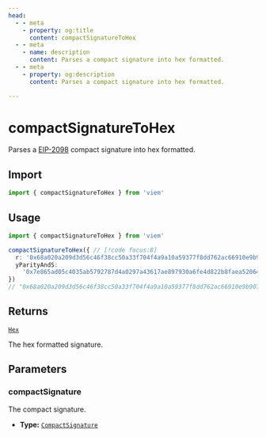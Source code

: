 ```yaml
---
head:
  - - meta
    - property: og:title
      content: compactSignatureToHex
  - - meta
    - name: description
      content: Parses a compact signature into hex formatted.
  - - meta
    - property: og:description
      content: Parses a compact signature into hex formatted.

---
```


# compactSignatureToHex

Parses a [EIP-2098](https://eips.ethereum.org/EIPS/eip-2098) compact signature into hex formatted.

## Import

```ts
import { compactSignatureToHex } from 'viem'
```

## Usage

```ts
import { compactSignatureToHex } from 'viem'

compactSignatureToHex({ // [!code focus:8]
  r: '0x68a020a209d3d56c46f38cc50a33f704f4a9a10a59377f8dd762ac66910e9b90',
  yParityAndS:
    '0x7e865ad05c4035ab5792787d4a0297a43617ae897930a6fe4d822b8faea52064',
})
// "0x68a020a209d3d56c46f38cc50a33f704f4a9a10a59377f8dd762ac66910e9b907e865ad05c4035ab5792787d4a0297a43617ae897930a6fe4d822b8faea52064"
```

## Returns

[`Hex`](/docs/glossary/types#hex)

The hex formatted signature.

## Parameters

### compactSignature

The compact signature.

- **Type:** [`CompactSignature`](/docs/glossary/types#CompactSignature)
